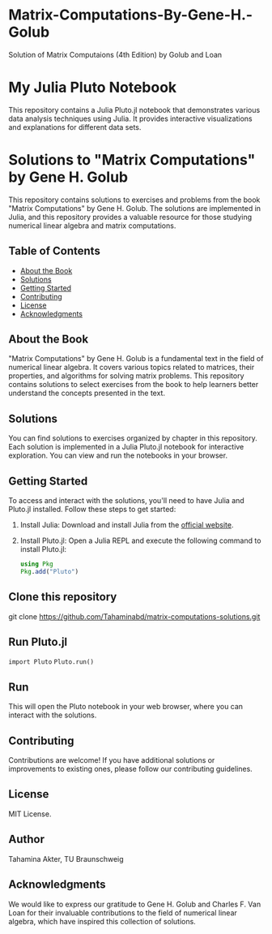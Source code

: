 # Matrix-Computations-By-Gene-H.-Golub
Solution of Matrix Computaions (4th Edition) by Golub and Loan



# My Julia Pluto Notebook

This repository contains a Julia Pluto.jl notebook that demonstrates various data analysis techniques using Julia. It provides interactive visualizations and explanations for different data sets.


# Solutions to "Matrix Computations" by Gene H. Golub

This repository contains solutions to exercises and problems from the book "Matrix Computations" by Gene H. Golub. The solutions are implemented in Julia, and this repository provides a valuable resource for those studying numerical linear algebra and matrix computations.

## Table of Contents

- [About the Book](#about-the-book)
- [Solutions](#solutions)
- [Getting Started](#getting-started)
- [Contributing](#contributing)
- [License](#license)
- [Acknowledgments](#acknowledgments)

## About the Book

"Matrix Computations" by Gene H. Golub is a fundamental text in the field of numerical linear algebra. It covers various topics related to matrices, their properties, and algorithms for solving matrix problems. This repository contains solutions to select exercises from the book to help learners better understand the concepts presented in the text.

## Solutions

You can find solutions to exercises organized by chapter in this repository. Each solution is implemented in a Julia Pluto.jl notebook for interactive exploration. You can view and run the notebooks in your browser.

## Getting Started

To access and interact with the solutions, you'll need to have Julia and Pluto.jl installed. Follow these steps to get started:

1. Install Julia: Download and install Julia from the [official website](https://julialang.org/downloads/).

2. Install Pluto.jl: Open a Julia REPL and execute the following command to install Pluto.jl:

   ```julia
   using Pkg
   Pkg.add("Pluto")
   
## Clone this repository

git clone https://github.com/Tahaminabd/matrix-computations-solutions.git

## Run Pluto.jl
`import Pluto`
`Pluto.run()`


## Run
This will open the Pluto notebook in your web browser, where you can interact with the solutions.

## Contributing
Contributions are welcome! If you have additional solutions or improvements to existing ones, please follow our contributing guidelines.

## License
MIT License.

## Author
Tahamina Akter,
TU Braunschweig
## Acknowledgments
We would like to express our gratitude to Gene H. Golub  and Charles F. Van Loan for their invaluable contributions to the field of numerical linear algebra, which have inspired this collection of solutions.





